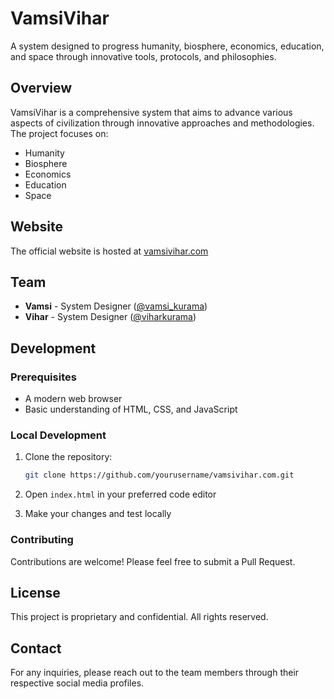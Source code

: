# VamsiVihar

A system designed to progress humanity, biosphere, economics, education, and space through innovative tools, protocols, and philosophies.

## Overview

VamsiVihar is a comprehensive system that aims to advance various aspects of civilization through innovative approaches and methodologies. The project focuses on:

- Humanity
- Biosphere
- Economics
- Education
- Space

## Website

The official website is hosted at [vamsivihar.com](https://vamsivihar.com)

## Team

- **Vamsi** - System Designer ([@vamsi_kurama](https://x.com/vamsi_kurama))
- **Vihar** - System Designer ([@viharkurama](https://x.com/viharkurama))

## Development

### Prerequisites

- A modern web browser
- Basic understanding of HTML, CSS, and JavaScript

### Local Development

1. Clone the repository:
   ```bash
   git clone https://github.com/yourusername/vamsivihar.com.git
   ```

2. Open `index.html` in your preferred code editor

3. Make your changes and test locally

### Contributing

Contributions are welcome! Please feel free to submit a Pull Request.

## License

This project is proprietary and confidential. All rights reserved.

## Contact

For any inquiries, please reach out to the team members through their respective social media profiles. 